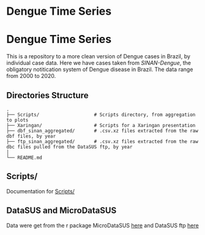 Dengue Time Series
================

# Dengue Time Series

This is a repository to a more clean version of Dengue cases in Brazil,
by individual case data. Here we have cases taken from *SINAN-Dengue*,
the obligatory notitication system of Dengue disease in Brazil. The data
range from 2000 to 2020.

## Directories Structure

    .
    ├── Scripts/                    # Scripts directory, from aggregation to plots
    ├── Xaringan/                   # Scripts for a Xaringan presentation
    ├── dbf_sinan_aggregated/       # .csv.xz files extracted from the raw dbf files, by year
    ├── ftp_sinan_aggregated/       # .csv.xz files extracted from the raw dbc files pulled from the DataSUS ftp, by year
    │
    └── README.md

## Scripts/

Documentation for
[Scripts/](https://github.com/rafalopespx/Dengue_time_series/tree/main/Scripts)

## DataSUS and MicroDataSUS

Data were get from the r package MicroDataSUS
[here](https://github.com/rfsaldanha/microdatasus) and DataSUS ftp
[here](ftp://ftp.datasus.gov.br/)

# 
